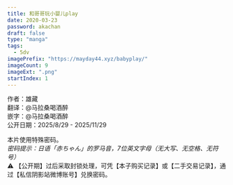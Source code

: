 ```yaml
---
title: 和哥哥玩小婴儿play
date: 2020-03-23
password: akachan
draft: false
type: "manga"
tags:
  - 5dv
imagePrefix: "https://mayday44.xyz/babyplay/"  
imageCount: 9
imageExt: ".png" 
startIndex: 1
---
```

作者：雄藏  
翻译：@马拉桑喝酒醉  
嵌字：@马拉桑喝酒醉  
公开日期：2025/8/29 - 2025/11/29

本片使用特殊密码。  
*密码提示：日语「赤ちゃん」的罗马音，7位英文字母（无大写、无空格、无符号）*  
⚠️ 【公开期】过后采取封锁处理，可凭【本子购买记录】或【二手交易记录】，通过【私信阴影站微博账号】兑换密码。  
